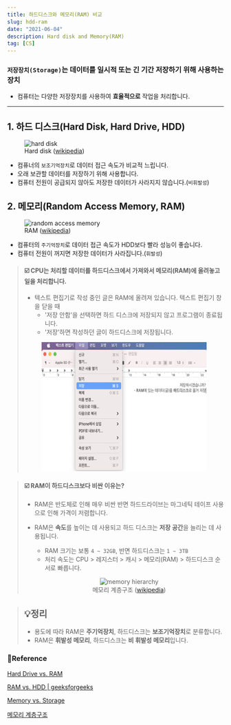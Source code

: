 ```yaml
---
title: 하드디스크와 메모리(RAM) 비교
slug: hdd-ram
date: "2021-06-04"
description: Hard disk and Memory(RAM)
tag: [CS]
---
```


### `저장장치(Storage)`는 데이터를 일시적 또는 긴 기간 저장하기 위해 사용하는 장치

- 컴퓨터는 다양한 저장장치를 사용하여 **효율적으로** 작업을 처리합니다.

---

## 1. 하드 디스크(Hard Disk, Hard Drive, HDD)

<figure>
  <img src="https://upload.wikimedia.org/wikipedia/commons/thumb/f/f8/Laptop-hard-drive-exposed.jpg/1920px-Laptop-hard-drive-exposed.jpg" alt="hard disk" width="250" height="200" />
<figcaption>Hard disk (<a href="https://upload.wikimedia.org/wikipedia/commons/thumb/f/f8/Laptop-hard-drive-exposed.jpg/1920px-Laptop-hard-drive-exposed.jpg">wikipedia</a>)</figcaption>
</figure>

- 컴퓨너의 `보조기억장치`로 데이터 접근 속도가 비교적 느립니다.
- 오래 보관할 데이터를 저장하기 위해 사용합니다.
- 컴퓨터 전원이 공급되지 않아도 저장한 데이터가 사라지지 않습니다.(`비휘발성`)

## 2. 메모리(Random Access Memory, RAM)

<figure>
  <img src="https://upload.wikimedia.org/wikipedia/commons/d/d3/RAM_n.jpg" alt="random access memory" width="250" height="250" />
<figcaption>RAM (<a href="https://upload.wikimedia.org/wikipedia/commons/d/d3/RAM_n.jpg">wikipedia</a>)</figcaption>
</figure>

- 컴퓨터의 `주기억장치`로 데이터 접근 속도가 HDD보다 빨라 성능이 좋습니다.
- 컴퓨터 전원이 꺼지면 저장한 데이터가 사라집니다.(`휘발성`)

<blockquote>
<h4>☑️ CPU는 처리할 데이터를 <strong>하드디스크</strong>에서 가져와서 메모리(RAM)에 올려놓고 일을 처리합니다.</h4>

- 텍스트 편집기로 작성 중인 글은 RAM에 올려져 있습니다. 텍스트 편집기 창을 닫을 때
  - '저장 안함'을 선택하면 하드 디스크에 저장되지 않고 프로그램이 종료됩니다.
  - '저장'하면 작성하던 글이 하드디스크에 저장됩니다.

<figure align="center">
<img src="https://github.com/YounglanHong/Hylog/blob/master/hylog/public/images/save.png?raw=true" alt="save example" width="500" height="300" />
</figure>
</blockquote>

<blockquote>
<h4>☑️ RAM이 하드디스크보다 비싼 이유는?</h4>

- RAM은 반도체로 인해 매우 비싼 반면 하드드라이브는 마그네틱 테이프 사용으로 인해 가격이 저렴합니다.
- RAM은 **속도**를 높이는 데 사용되고 하드 디스크는 **저장 공간**을 늘리는 데 사용됩니다.

  - RAM 크기는 보통 `4 ~ 32GB`, 반면 하드디스크는 `1 ~ 3TB`
  - 처리 속도는 CPU > 레지스터 > 캐시 > 메모리(RAM) > 하드디스크 순서로 빠릅니다.
  <figure align="center">
  <img src="https://upload.wikimedia.org/wikipedia/commons/c/c6/%EB%A9%94%EB%AA%A8%EB%A6%AC%EA%B3%84%EC%B8%B5%EA%B5%AC%EC%A1%B0%EA%B7%B8%EB%A6%BC1.png" alt="memory hierarchy" width="250" height="200" />
  <figcaption>메모리 계층구조 (<a href="https://upload.wikimedia.org/wikipedia/commons/c/c6/%EB%A9%94%EB%AA%A8%EB%A6%AC%EA%B3%84%EC%B8%B5%EA%B5%AC%EC%A1%B0%EA%B7%B8%EB%A6%BC1.png">wikipedia</a>)
  </figcaption>
  </figure>
  </blockquote>

<blockquote className="summary">
<h2>💡정리</h2>

- 용도에 따라 RAM은 **주기억장치**, 하드디스크는 **보조기억장치**로 분류합니다.
- RAM은 **휘발성 메모리**, 하드디스크는 **비 휘발성 메모리**입니다.
</blockquote>

<!-- ## 💡정리

| 특징   |                  | 예시                           |
| ------ | ---------------- | ------------------------------ |
| 용도   | 주기억장치       | RAM, ROM                       |
|        | 보조기억장치     | HDD(하드디스크), SSD, DVD, USB |
| 휘발성 | 휘발성 메모리    | RAM                            |
|        | 비 휘발성 메모리 | HDD, SSD, ROM                  | -->

### 🔗Reference

[Hard Drive vs. RAM](https://www.educba.com/hard-drive-vs-ram/)

[RAM vs. HDD | geeksforgeeks](https://www.geeksforgeeks.org/difference-between-random-access-memory-ram-and-hard-disk-drive-hdd/)

[Memory vs. Storage](https://www.enterprisestorageforum.com/hardware/memory-vs-storage/)

[메모리 계층구조](https://diveintosystems.org/antora/diveintosystems/1.0/MemHierarchy/mem_hierarchy.html)
